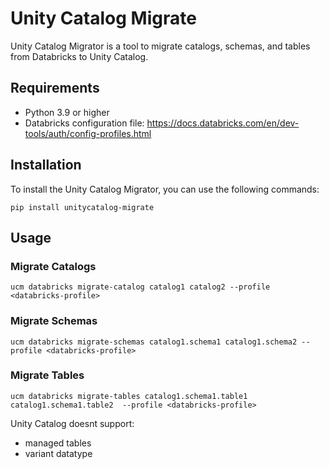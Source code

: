 # Unity Catalog Migrate

Unity Catalog Migrator is a tool to migrate catalogs, schemas, and tables from Databricks to Unity Catalog.

## Requirements

- Python 3.9 or higher
- Databricks configuration file: https://docs.databricks.com/en/dev-tools/auth/config-profiles.html 

## Installation

To install the Unity Catalog Migrator, you can use the following commands:

```shell
pip install unitycatalog-migrate
```

## Usage

### Migrate Catalogs
```shell
ucm databricks migrate-catalog catalog1 catalog2 --profile <databricks-profile> 
```

### Migrate Schemas
```shell
ucm databricks migrate-schemas catalog1.schema1 catalog1.schema2 --profile <databricks-profile> 
```

### Migrate Tables
```shell
ucm databricks migrate-tables catalog1.schema1.table1 catalog1.schema1.table2  --profile <databricks-profile>  
```

Unity Catalog doesnt support:
- managed tables
- variant datatype
